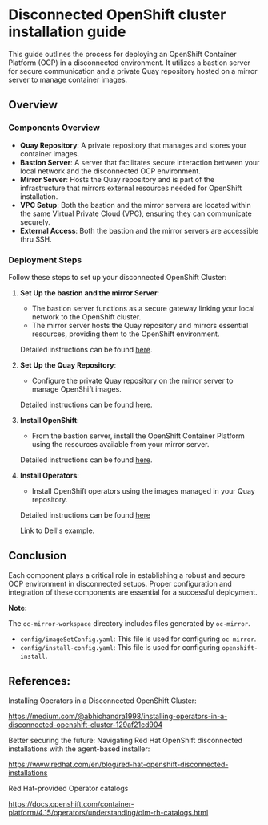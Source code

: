 # Disconnected OpenShift cluster installation guide

This guide outlines the process for deploying an OpenShift Container Platform (OCP) in a disconnected environment. It utilizes a bastion server for secure communication and a private Quay repository hosted on a mirror server to manage container images.

## Overview

### Components Overview

- **Quay Repository**: A private repository that manages and stores your container images.
- **Bastion Server**: A server that facilitates secure interaction between your local network and the disconnected OCP environment.
- **Mirror Server**: Hosts the Quay repository and is part of the infrastructure that mirrors external resources needed for OpenShift installation.
- **VPC Setup**: Both the bastion and the mirror servers are located within the same Virtual Private Cloud (VPC), ensuring they can communicate securely.
- **External Access**: Both the bastion and the mirror servers are accessible thru SSH.

### Deployment Steps

Follow these steps to set up your disconnected OpenShift Cluster:

1. **Set Up the bastion and the mirror Server**:
   - The bastion server functions as a secure gateway linking your local network to the OpenShift cluster. 
   - The mirror server hosts the Quay repository and mirrors essential resources, providing them to the OpenShift environment.
  
   Detailed instructions can be found [here](https://github.com/opdev/disconnectedOCPdemo/tree/main/bastion).


2. **Set Up the Quay Repository**:
   - Configure the private Quay repository on the mirror server to manage OpenShift images.
   
   Detailed instructions can be found [here](https://github.com/opdev/disconnectedOCPdemo/blob/main/doc/quay-registry-installation.md).

3. **Install OpenShift**:
   - From the bastion server, install the OpenShift Container Platform using the resources available from your mirror server.
   
   Detailed instructions can be found [here](https://github.com/opdev/disconnectedOCPdemo/blob/main/doc/disconnectedOCP-installation.md).

2. **Install Operators**:
   - Install OpenShift operators using the images managed in your Quay repository.
   
   Detailed instructions can be found [here](https://github.com/opdev/disconnectedOCPdemo/blob/main/doc/Operator-installation.md)
   
   [Link](https://github.com/rocrisp/dell) to Dell's example.

## Conclusion

Each component plays a critical role in establishing a robust and secure OCP environment in disconnected setups. Proper configuration and integration of these components are essential for a successful deployment.

**Note:** 

The `oc-mirror-workspace` directory includes files generated by `oc-mirror`.

- `config/imageSetConfig.yaml`: This file is used for configuring `oc mirror`.
- `config/install-config.yaml`: This file is used for configuring `openshift-install`.

## References:

Installing Operators in a Disconnected OpenShift Cluster:

https://medium.com/@abhichandra1998/installing-operators-in-a-disconnected-openshift-cluster-129af21cd904

Better securing the future: Navigating Red Hat OpenShift disconnected installations with the agent-based installer:

https://www.redhat.com/en/blog/red-hat-openshift-disconnected-installations

Red Hat-provided Operator catalogs

https://docs.openshift.com/container-platform/4.15/operators/understanding/olm-rh-catalogs.html


